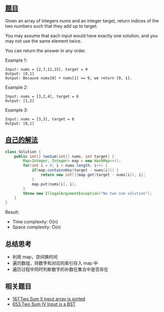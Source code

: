 ## [题目](https://leetcode.com/problems/two-sum/)
Given an array of integers nums and an integer target, return indices of the two numbers such that they add up to target.

You may assume that each input would have exactly one solution, and you may not use the same element twice.

You can return the answer in any order.

Example 1:
```
Input: nums = [2,7,11,15], target = 9
Output: [0,1]
Output: Because nums[0] + nums[1] == 9, we return [0, 1].
```

Example 2:
```
Input: nums = [3,2,4], target = 6
Output: [1,2]
```

Example 3:
```
Input: nums = [3,3], target = 6
Output: [0,1]
```

## [自己的解法](https://leetcode.com/submissions/detail/422939254/)
```java
class Solution {
    public int[] twoSum(int[] nums, int target) {
        Map<Integer, Integer> map = new HashMap<>();
        for(int i = 0; i < nums.length; i++) {
            if(map.containsKey(target - nums[i])) {
                return new int[]{map.get(target - nums[i]), i};
            }
            map.put(nums[i], i);
        }
        throw new IllegalArgumentException("No two sum solution");
    }
}
```

Result:
- Time complexity: O(n)
- Space complexity: O(n)

## 总结思考
- 利用 map，空间换时间
- 遍历数组，将数字和对应的索引存入 map 中
- 遍历过程中同时判断数字的补数在集合中是否存在

## 相关题目
- [167.Two Sum II Input array is sorted](/array/easy/167.Two_Sum_II_Input_array_is_sorted.md)
- [653.Two Sum IV Input is a BST](/tree/easy/653.Two_Sum_IV_Input_is_BST.md)
